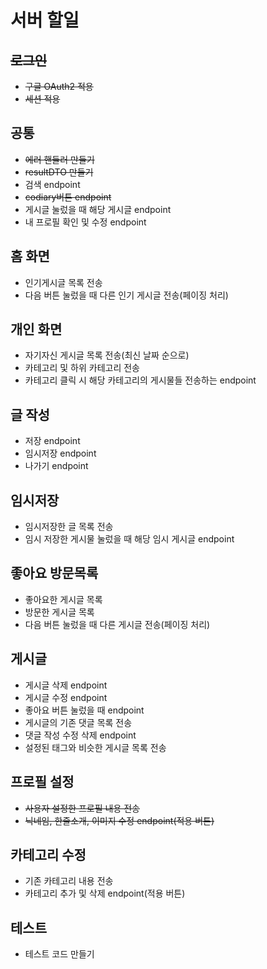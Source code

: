 # 서버 할일
## ~~로그인~~
- ~~구글 OAuth2 적용~~
- ~~세션 적용~~
## 공통
- ~~에러 핸들러 만들기~~
- ~~resultDTO 만들기~~
- 검색 endpoint
- ~~codiary버튼 endpoint~~
- 게시글 눌렀을 때 해당 게시글 endpoint
- 내 프로필 확인 및 수정 endpoint
## 홈 화면
- 인기게시글 목록 전송
- 다음 버튼 눌렀을 때 다른 인기 게시글 전송(페이징 처리)
## 개인 화면
- 자기자신 게시글 목록 전송(최신 날짜 순으로)
- 카테고리 및 하위 카테고리 전송
- 카테고리 클릭 시 해당 카테고리의 게시물들 전송하는 endpoint
## 글 작성
- 저장 endpoint
- 임시저장 endpoint
- 나가기 endpoint
## 임시저장
- 임시저장한 글 목록 전송
- 임시 저장한 게시물 눌렀을 때 해당 임시 게시글 endpoint
## 좋아요 방문목록
- 좋아요한 게시글 목록
- 방문한 게시글 목록
- 다음 버튼 눌렀을 때 다른 게시글 전송(페이징 처리)
## 게시글
- 게시글 삭제 endpoint
- 게시글 수정 endpoint
- 좋아요 버튼 눌렀을 때 endpoint
- 게시글의 기존 댓글 목록 전송
- 댓글 작성 수정 삭제 endpoint
- 설정된 태그와 비슷한 게시글 목록 전송
## 프로필 설정
- ~~사용자 설정한 프로필 내용 전송~~
- ~~닉네임, 한줄소개, 이미지 수정 endpoint(적용 버튼)~~
## 카테고리 수정
- 기존 카테고리 내용 전송
- 카테고리 추가 및 삭제 endpoint(적용 버튼)
## 테스트
- 테스트 코드 만들기
